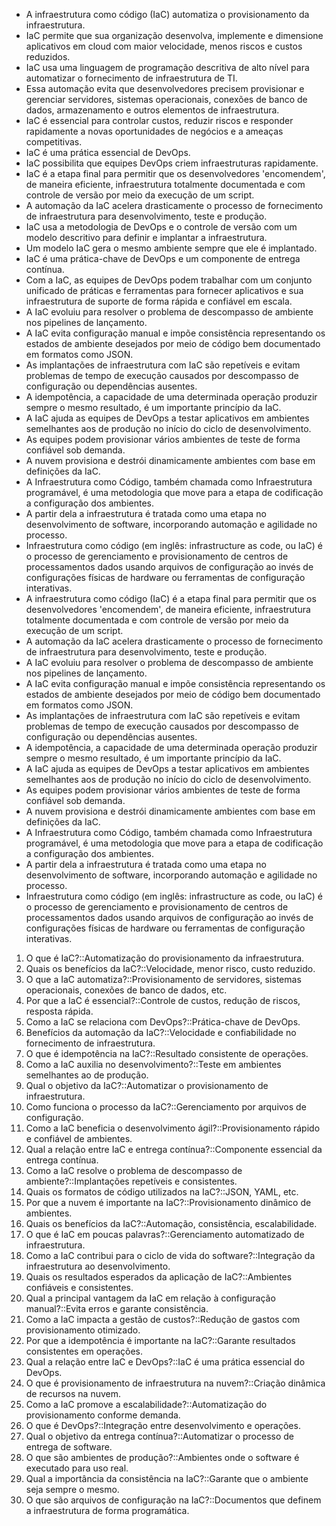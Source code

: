 
- A infraestrutura como código (IaC) automatiza o provisionamento da infraestrutura.
- IaC permite que sua organização desenvolva, implemente e dimensione aplicativos em cloud com maior velocidade, menos riscos e custos reduzidos.
- IaC usa uma linguagem de programação descritiva de alto nível para automatizar o fornecimento de infraestrutura de TI.
- Essa automação evita que desenvolvedores precisem provisionar e gerenciar servidores, sistemas operacionais, conexões de banco de dados, armazenamento e outros elementos de infraestrutura.
- IaC é essencial para controlar custos, reduzir riscos e responder rapidamente a novas oportunidades de negócios e a ameaças competitivas.
- IaC é uma prática essencial de DevOps.
- IaC possibilita que equipes DevOps criem infraestruturas rapidamente.
- IaC é a etapa final para permitir que os desenvolvedores 'encomendem', de maneira eficiente, infraestrutura totalmente documentada e com controle de versão por meio da execução de um script.
- A automação da IaC acelera drasticamente o processo de fornecimento de infraestrutura para desenvolvimento, teste e produção.
- IaC usa a metodologia de DevOps e o controle de versão com um modelo descritivo para definir e implantar a infraestrutura.
- Um modelo IaC gera o mesmo ambiente sempre que ele é implantado.
- IaC é uma prática-chave de DevOps e um componente de entrega contínua.
- Com a IaC, as equipes de DevOps podem trabalhar com um conjunto unificado de práticas e ferramentas para fornecer aplicativos e sua infraestrutura de suporte de forma rápida e confiável em escala.
- A IaC evoluiu para resolver o problema de descompasso de ambiente nos pipelines de lançamento.
- A IaC evita configuração manual e impõe consistência representando os estados de ambiente desejados por meio de código bem documentado em formatos como JSON.
- As implantações de infraestrutura com IaC são repetíveis e evitam problemas de tempo de execução causados por descompasso de configuração ou dependências ausentes.
- A idempotência, a capacidade de uma determinada operação produzir sempre o mesmo resultado, é um importante princípio da IaC.
- A IaC ajuda as equipes de DevOps a testar aplicativos em ambientes semelhantes aos de produção no início do ciclo de desenvolvimento.
- As equipes podem provisionar vários ambientes de teste de forma confiável sob demanda.
- A nuvem provisiona e destrói dinamicamente ambientes com base em definições da IaC.
- A Infraestrutura como Código, também chamada como Infraestrutura programável, é uma metodologia que move para a etapa de codificação a configuração dos ambientes.
- A partir dela a infraestrutura é tratada como uma etapa no desenvolvimento de software, incorporando automação e agilidade no processo.
- Infraestrutura como código (em inglês: infrastructure as code, ou IaC) é o processo de gerenciamento e provisionamento de centros de processamentos dados usando arquivos de configuração ao invés de configurações físicas de hardware ou ferramentas de configuração interativas.
- A infraestrutura como código (IaC) é a etapa final para permitir que os desenvolvedores 'encomendem', de maneira eficiente, infraestrutura totalmente documentada e com controle de versão por meio da execução de um script.
- A automação da IaC acelera drasticamente o processo de fornecimento de infraestrutura para desenvolvimento, teste e produção.
- A IaC evoluiu para resolver o problema de descompasso de ambiente nos pipelines de lançamento.
- A IaC evita configuração manual e impõe consistência representando os estados de ambiente desejados por meio de código bem documentado em formatos como JSON.
- As implantações de infraestrutura com IaC são repetíveis e evitam problemas de tempo de execução causados por descompasso de configuração ou dependências ausentes.
- A idempotência, a capacidade de uma determinada operação produzir sempre o mesmo resultado, é um importante princípio da IaC.
- A IaC ajuda as equipes de DevOps a testar aplicativos em ambientes semelhantes aos de produção no início do ciclo de desenvolvimento.
- As equipes podem provisionar vários ambientes de teste de forma confiável sob demanda.
- A nuvem provisiona e destrói dinamicamente ambientes com base em definições da IaC.
- A Infraestrutura como Código, também chamada como Infraestrutura programável, é uma metodologia que move para a etapa de codificação a configuração dos ambientes.
- A partir dela a infraestrutura é tratada como uma etapa no desenvolvimento de software, incorporando automação e agilidade no processo.
- Infraestrutura como código (em inglês: infrastructure as code, ou IaC) é o processo de gerenciamento e provisionamento de centros de processamentos dados usando arquivos de configuração ao invés de configurações físicas de hardware ou ferramentas de configuração interativas. 

1. O que é IaC?::Automatização do provisionamento da infraestrutura.
2. Quais os benefícios da IaC?::Velocidade, menor risco, custo reduzido.
3. O que a IaC automatiza?::Provisionamento de servidores, sistemas operacionais, conexões de banco de dados, etc.
4. Por que a IaC é essencial?::Controle de custos, redução de riscos, resposta rápida.
5. Como a IaC se relaciona com DevOps?::Prática-chave de DevOps.
6. Benefícios da automação da IaC?::Velocidade e confiabilidade no fornecimento de infraestrutura.
7. O que é idempotência na IaC?::Resultado consistente de operações.
8. Como a IaC auxilia no desenvolvimento?::Teste em ambientes semelhantes ao de produção.
9. Qual o objetivo da IaC?::Automatizar o provisionamento de infraestrutura.
10. Como funciona o processo da IaC?::Gerenciamento por arquivos de configuração.
11. Como a IaC beneficia o desenvolvimento ágil?::Provisionamento rápido e confiável de ambientes.
12. Qual a relação entre IaC e entrega contínua?::Componente essencial da entrega contínua.
13. Como a IaC resolve o problema de descompasso de ambiente?::Implantações repetíveis e consistentes.
14. Quais os formatos de código utilizados na IaC?::JSON, YAML, etc.
15. Por que a nuvem é importante na IaC?::Provisionamento dinâmico de ambientes.
16. Quais os benefícios da IaC?::Automação, consistência, escalabilidade.
17. O que é IaC em poucas palavras?::Gerenciamento automatizado de infraestrutura.
18. Como a IaC contribui para o ciclo de vida do software?::Integração da infraestrutura ao desenvolvimento.
19. Quais os resultados esperados da aplicação de IaC?::Ambientes confiáveis e consistentes.
20. Qual a principal vantagem da IaC em relação à configuração manual?::Evita erros e garante consistência.
21. Como a IaC impacta a gestão de custos?::Redução de gastos com provisionamento otimizado.
22. Por que a idempotência é importante na IaC?::Garante resultados consistentes em operações.
23. Qual a relação entre IaC e DevOps?::IaC é uma prática essencial do DevOps.
24. O que é provisionamento de infraestrutura na nuvem?::Criação dinâmica de recursos na nuvem.
25. Como a IaC promove a escalabilidade?::Automatização do provisionamento conforme demanda.
26. O que é DevOps?::Integração entre desenvolvimento e operações.
27. Qual o objetivo da entrega contínua?::Automatizar o processo de entrega de software.
28. O que são ambientes de produção?::Ambientes onde o software é executado para uso real.
29. Qual a importância da consistência na IaC?::Garante que o ambiente seja sempre o mesmo.
30. O que são arquivos de configuração na IaC?::Documentos que definem a infraestrutura de forma programática.
